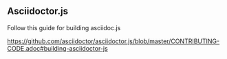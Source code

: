 

Asciidoctor.js
---

Follow this guide for building asciidoc.js

https://github.com/asciidoctor/asciidoctor.js/blob/master/CONTRIBUTING-CODE.adoc#building-asciidoctor-js

